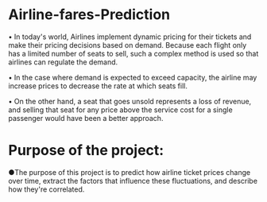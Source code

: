 # Airline-fares-Prediction
• In today's world, Airlines implement dynamic pricing for their tickets and make their 
pricing decisions based on demand. Because each flight only has a limited number of 
seats to sell, such a complex method is used so that airlines can regulate the demand. 

• In the case where demand is expected to exceed capacity, the airline may increase 
prices to decrease the rate at which seats fill.

• On the other hand, a seat that goes unsold represents a loss of revenue, and selling 
that seat for any price above the service cost for a single passenger would have been a 
better approach.

# Purpose of the project:
●The purpose of this project is to predict how airline ticket prices change over time, extract the 
factors that influence these fluctuations, and describe how they're correlated.
